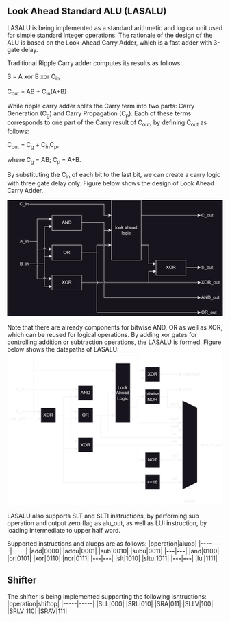 ## Look Ahead Standard ALU (LASALU)
LASALU is being implemented as a standard arithmetic and logical unit used for simple standard integer 
operations.
The rationale of the design of the ALU is based on the Look-Ahead Carry Adder, which is a fast adder 
with 3-gate delay.

Traditional Ripple Carry adder computes its results as follows:

S = A xor B xor C<sub>in</sub>

C<sub>out</sub> = AB + C<sub>in</sub>(A+B)

While ripple carry adder splits the Carry term into two parts: Carry Generation (C<sub>g</sub>)
and Carry Propagation (C<sub>p</sub>). 
Each of these terms corresponds to one part of the Carry result of C<sub>out</sub>, 
by defining C<sub>out</sub> as follows: 

C<sub>out</sub> = C<sub>g</sub> + C<sub>in</sub>C<sub>p</sub>,

where C<sub>g</sub> = AB; C<sub>p</sub> = A+B.

By substituting the C<sub>in</sub> of each bit to the last bit, we can create a 
carry logic with three gate delay only. 
Figure below shows the design of Look Ahead Carry Adder. 

![Structure of Look Ahead Carry Adder](/figures/adder.png "Structure of Look Ahead Carry Adder")

Note that there are already components for bitwise AND, OR as well as XOR, which can be reused for 
logical operations. By adding xor gates for controlling addition or subtraction operations, the LASALU 
is formed.
Figure below shows the datapaths of LASALU:
![Datapath of LASALU](/figures/lasalu.png "Datapath of LASALU")

LASALU also supports SLT and SLTI instructions, by performing sub operation and output zero flag as alu_out,
as well as LUI instruction, by loading intermediate to upper half word.

Supported instructions and aluops are as follows:
|operation|aluop|
|---------|-----|
|add|0000|
|addu|0001|
|sub|0010|
|subu|0011|
|**---**|**---**|
|and|0100|
|or|0101|
|xor|0110|
|nor|0111|
|**---**|**---**|
|slt|1010|
|sltu|1011|
|**---**|**---**|
|lui|1111|

## Shifter
The shifter is being implemented supporting the following isntructions:
|operation|shiftop|
|-----|-----|
|SLL|000|
|SRL|010|
|SRA|011|
|SLLV|100|
|SRLV|110|
|SRAV|111|

